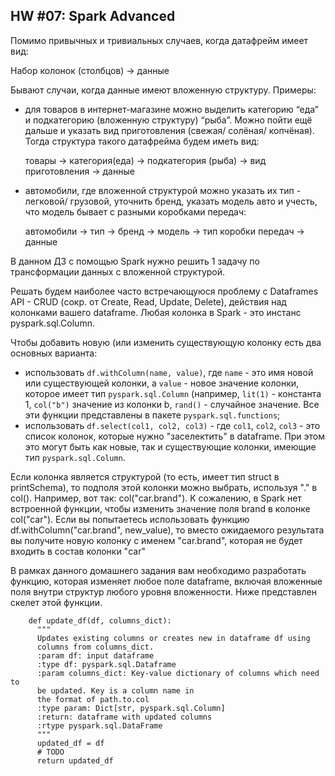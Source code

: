 ## HW #07: Spark Advanced


Помимо привычных и тривиальных случаев, когда датафрейм имеет вид:

Набор колонок (столбцов) → данные

Бывают случаи, когда данные имеют вложенную структуру. Примеры:
 - для товаров в интернет-магазине можно выделить категорию “еда” и
подкатегорию (вложенную структуру) “рыба”. Можно пойти ещё дальше и
указать вид приготовления (свежая/ солёная/ копчёная). Тогда структура
такого датафрейма будем иметь вид:

    товары → категория(еда) → подкатегория (рыба) → вид приготовления
    → данные
 - автомобили, где вложенной структурой можно указать их тип - легковой/
грузовой, уточнить бренд, указать модель авто и учесть, что модель бывает с
разными коробками передач:

    автомобили → тип → бренд → модель → тип коробки передач → данные

В данном ДЗ с помощью Spark нужно решить 1 задачу по трансформации данных с
вложенной структурой.

Решать будем наиболее часто встречающуюся проблему с Dataframes API -
CRUD (сокр. от Create, Read, Update, Delete), действия над колонками вашего
dataframe. Любая колонка в Spark - это инстанс pyspark.sql.Column.

Чтобы добавить новую (или изменить существующую колонку есть два основных
варианта:
 - использовать `df.withColumn(name, value)`, где `name` - это имя новой или
существующей колонки, а `value` - новое значение колонки, которое имеет тип
`pyspark.sql.Column` (например, `lit(1)` - константа 1, `col("b")` значение из
колонки b, `rand()` - случайное значение. Все эти функции представлены в
пакете `pyspark.sql.functions`;
 - использовать `df.select(col1, col2, col3)` - где `col1`, `col2`, `col3` - это
список колонок, которые нужно "заселектить" в dataframe. При этом это могут
быть как новые, так и существующие колонки, имеющие тип
`pyspark.sql.Column`.

Если колонка является структурой (то есть, имеет тип struct в printSchema), то
подполя этой колонки можно выбрать, используя "." в col(). Например, вот так:
col("car.brand"). К сожалению, в Spark нет встроенной функции, чтобы изменить
значение поля brand в колонке col("car"). Если вы попытаетесь использовать
функцию df.withColumn("car.brand", new_value), то вместо ожидаемого результата
вы получите новую колонку с именем "car.brand", которая не будет входить в состав
колонки "car"

В рамках данного домашнего задания вам необходимо разработать функцию, которая
изменяет любое поле dataframe, включая вложенные поля внутри структур любого
уровня вложенности. Ниже представлен скелет этой функции.

```
    def update_df(df, columns_dict):
      """
      Updates existing columns or creates new in dataframe df using
      columns from columns_dict.
      :param df: input dataframe
      :type df: pyspark.sql.Dataframe
      :param columns_dict: Key-value dictionary of columns which need to
      be updated. Key is a column name in
      the format of path.to.col
      :type param: Dict[str, pyspark.sql.Column]
      :return: dataframe with updated columns
      :rtype pyspark.sql.DataFrame
      """
      updated_df = df
      # TODO
      return updated_df
```
